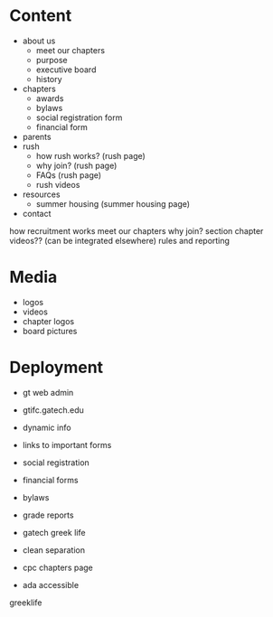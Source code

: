 # Content
- about us
    - meet our chapters
    - purpose
    - executive board
    - history
- chapters
    - awards
    - bylaws
    - social registration form
    - financial form
- parents
- rush
    - how rush works? (rush page)
    - why join? (rush page)
    - FAQs (rush page)
    - rush videos
- resources
    - summer housing (summer housing page)
- contact

how recruitment works
meet our chapters
why join?
section
chapter videos?? (can be integrated elsewhere)
rules and reporting


# Media
- logos
- videos
- chapter logos
- board pictures

# Deployment
- gt web admin
- gtifc.gatech.edu

- dynamic info

- links to important forms
- social registration
- financial forms
- bylaws
- grade reports
- gatech greek life
- clean separation
- cpc chapters page

- ada accessible

greeklife
